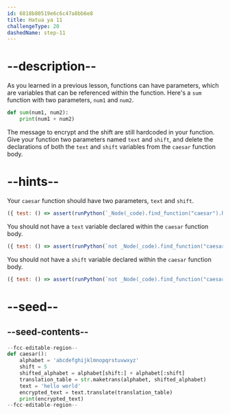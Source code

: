 ```yaml
---
id: 6818b80519e6c6c47a8bb6e8
title: Hatua ya 11
challengeType: 20
dashedName: step-11
---
```


# --description--

As you learned in a previous lesson, functions can have parameters, which are variables that can be referenced within the function. Here's a `sum` function with two parameters, `num1` and `num2`.

```py
def sum(num1, num2):
    print(num1 + num2)
```

The message to encrypt and the shift are still hardcoded in your function. Give your function two parameters named `text` and `shift`, and delete the declarations of both the `text` and `shift` variables from the `caesar` function body.

# --hints--

Your `caesar` function should have two parameters, `text` and `shift`.

```js
({ test: () => assert(runPython(`_Node(_code).find_function("caesar").has_args("text, shift")`)) })
```

You should not have a `text` variable declared within the `caesar` function body.

```js
({ test: () => assert(runPython(`not _Node(_code).find_function("caesar").find_body().has_variable("text")`)) })
```

You should not have a `shift` variable declared within the `caesar` function body.

```js
({ test: () => assert(runPython(`not _Node(_code).find_function("caesar").find_body().has_variable("shift")`)) })
```

# --seed--

## --seed-contents--

```py
--fcc-editable-region--
def caesar():
    alphabet = 'abcdefghijklmnopqrstuvwxyz'
    shift = 5
    shifted_alphabet = alphabet[shift:] + alphabet[:shift]
    translation_table = str.maketrans(alphabet, shifted_alphabet)
    text = 'hello world'
    encrypted_text = text.translate(translation_table)
    print(encrypted_text)
--fcc-editable-region--
```

